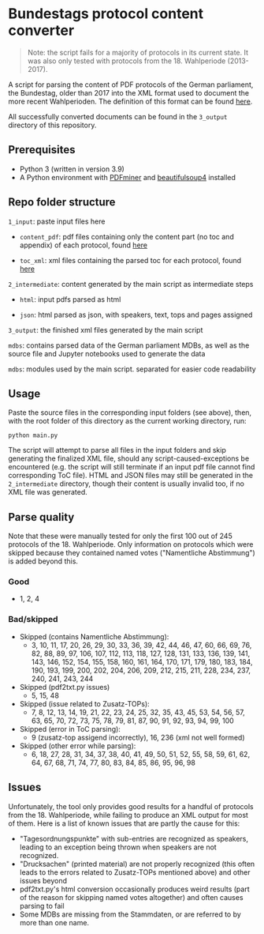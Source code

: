 # Bundestags protocol content converter

> Note: the script fails for a majority of protocols in its current state. It was also only tested with protocols from the 18. Wahlperiode (2013-2017).

A script for parsing the content of PDF protocols of the German parliament, the Bundestag, older than 2017 into the XML format used to document the more recent Wahlperioden. The definition of this format can be found [here](https://www.bundestag.de/resource/blob/577234/4c8091d8650fe417016bb48e604e3eaf/dbtplenarprotokoll_kommentiert-data.pdf).

All successfully converted documents can be found in the `3_output` directory of this repository.

## Prerequisites

- Python 3 (written in version 3.9)
- A Python environment with [PDFminer](https://pypi.org/project/pdfminer) and [beautifulsoup4](https://pypi.org/project/beautifulsoup4/) installed

## Repo folder structure

`1_input`: paste input files here

- `content_pdf`: pdf files containing only the content part (no toc and appendix) of each protocol, found [here](https://github.com/Shoggomo/bundestags_protocol_splitter)

- `toc_xml`: xml files containing the parsed toc for each protocol, found [here](https://github.com/Shoggomo/bundestags_protocol_tos_converter/tree/main/xml_output)

`2_intermediate`: content generated by the main script as intermediate steps

- `html`: input pdfs parsed as html

- `json`: html parsed as json, with speakers, text, tops and pages assigned

`3_output`: the finished xml files generated by the main script

`mdbs`: contains parsed data of the German parliament MDBs, as well as the source file and Jupyter notebooks used to generate the data

`mdbs`: modules used by the main script. separated for easier code readability

## Usage

Paste the source files in the corresponding input folders (see above), then, with the root folder of this directory as the current working directory, run:

```
python main.py
```

The script will attempt to parse all files in the input folders and skip generating the finalized XML file, should any script-caused-exceptions be encountered (e.g. the script will still terminate if an input pdf file cannot find corresponding ToC file). HTML and JSON files may still be generated in the `2_intermediate` directory, though their content is usually invalid too, if no XML file was generated.

## Parse quality

Note that these were manually tested for only the first 100 out of 245 protocols of the 18. Wahlperiode. Only information on protocols which were skipped because they contained named votes ("Namentliche Abstimmung") is added beyond this.

### Good

- 1, 2, 4

### Bad/skipped

- Skipped (contains Namentliche Abstimmung):
  - 3, 10, 11, 17, 20, 26, 29, 30, 33, 36, 39, 42, 44, 46, 47, 60, 66, 69, 76, 82, 88, 89, 97, 106, 107, 112, 113, 118, 127, 128, 131, 133, 136, 139, 141, 143, 146, 152, 154, 155, 158, 160, 161, 164, 170, 171, 179, 180, 183, 184, 190, 193, 199, 200, 202, 204, 206, 209, 212, 215, 211, 228, 234, 237, 240, 241, 243, 244
- Skipped (pdf2txt.py issues)
  - 5, 15, 48
- Skipped (issue related to Zusatz-TOPs):
  - 7, 8, 12, 13, 14, 19, 21, 22, 23, 24, 25, 32, 35, 43, 45, 53, 54, 56, 57, 63, 65, 70, 72, 73, 75, 78, 79, 81, 87, 90, 91, 92, 93, 94, 99, 100
- Skipped (error in ToC parsing):
  - 9 (zusatz-top assigend incorrectly), 16, 236 (xml not well formed)
- Skipped (other error while parsing):
  - 6, 18, 27, 28, 31, 34, 37, 38, 40, 41, 49, 50, 51, 52, 55, 58, 59, 61, 62, 64, 67, 68, 71, 74, 77, 80, 83, 84, 85, 86, 95, 96, 98

## Issues

Unfortunately, the tool only provides good results for a handful of protocols from the 18. Wahlperiode, while failing to produce an XML output for most of them. Here is a list of known issues that are partly the cause for this:

- "Tagesordnungspunkte" with sub-entries are recognized as speakers, leading to an exception being thrown when speakers are not recognized.
- "Drucksachen" (printed material) are not properly recognized (this often leads to the errors related to Zusatz-TOPs mentioned above) and other issues beyond
- pdf2txt.py's html conversion occasionally produces weird results (part of the reason for skipping named votes altogether) and often causes parsing to fail
- Some MDBs are missing from the Stammdaten, or are referred to by more than one name.
